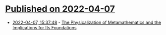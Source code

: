 # [Published on 2022-04-07](index.md)

* [2022-04-07, 15:37:48](https://news.ycombinator.com/item?id=30945929) - [The Physicalization of Metamathematics and the Implications for Its Foundations](https://writings.stephenwolfram.com/2022/03/the-physicalization-of-metamathematics-and-its-implications-for-the-foundations-of-mathematics/)
